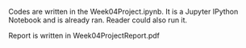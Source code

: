 Codes are written in the Week04Project.ipynb. It is a Jupyter IPython Notebook and is already ran. Reader could also run it.

Report is written in Week04ProjectReport.pdf
